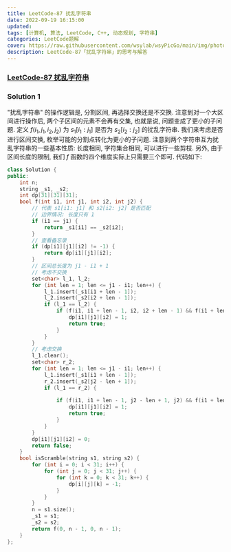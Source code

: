 ```yaml
---
title: LeetCode-87 扰乱字符串 
date: 2022-09-19 16:15:00
updated:
tags: [计算机, 算法, LeetCode, C++, 动态规划, 字符串]
categories: LeetCode题解
cover: https://raw.githubusercontent.com/wsylab/wsyPicGo/main/img/photo-1647876012576-ab84224b7a74.avif
description: LeetCode-87「扰乱字符串」的思考与解答
---
```

### [LeetCode-87 扰乱字符串](https://leetcode.cn/problems/scramble-string/)

### Solution 1
"扰乱字符串" 的操作逻辑是, 分割区间, 再选择交换还是不交换. 注意到对一个大区间进行操作后, 两个子区间的元素不会再有交集, 也就是说, 问题变成了更小的子问题. 定义 $f(i_1, j_1, i_2, j_2)$ 为 $s_1[i_1: j_1]$ 是否为 $s_2[i_2: j_2]$ 的扰乱字符串. 我们来考虑是否进行区间交换, 枚举可能的分割点转化为更小的子问题. 
注意到两个字符串互为扰乱字符串的一些基本性质: 长度相同, 字符集合相同, 可以进行一些剪枝. 另外, 由于区间长度的限制, 我们 $f$ 函数的四个维度实际上只需要三个即可.
代码如下:
```C++
class Solution {
public:
    int n;
    string _s1, _s2;
    int dp[31][31][31];
    bool f(int i1, int j1, int i2, int j2) {
        // 代表 s1[i1: j1] 和 s2[i2: j2] 是否匹配
        // 边界情况: 长度只有 1
        if (i1 == j1) {
            return _s1[i1] == _s2[i2];
        }
        // 查看备忘录
        if (dp[i1][j1][i2] != -1) {
            return dp[i1][j1][i2];
        }
        // 区间总长度为 j1 - i1 + 1
        // 考虑不交换
        set<char> l_1, l_2;
        for (int len = 1; len <= j1 - i1; len++) {
            l_1.insert(_s1[i1 + len - 1]);
            l_2.insert(_s2[i2 + len - 1]);
            if (l_1 == l_2) {
                if (f(i1, i1 + len - 1, i2, i2 + len - 1) && f(i1 + len, j1, i2 + len, j2)) {
                    dp[i1][j1][i2] = 1;
                    return true;
                }
            }
        }
        // 考虑交换
        l_1.clear();
        set<char> r_2;
        for (int len = 1; len <= j1 - i1; len++) {
            l_1.insert(_s1[i1 + len - 1]);
            r_2.insert(_s2[j2 - len + 1]);
            if (l_1 == r_2) {
                
                if (f(i1, i1 + len - 1, j2 - len + 1, j2) && f(i1 + len, j1, i2, j2 - len)) {
                    dp[i1][j1][i2] = 1;
                    return true;
                }
            }
        }
        dp[i1][j1][i2] = 0;
        return false;
    }
    bool isScramble(string s1, string s2) {
        for (int i = 0; i < 31; i++) {
            for (int j = 0; j < 31; j++) {
                for (int k = 0; k < 31; k++) {
                    dp[i][j][k] = -1;
                }
            }
        }
        n = s1.size();
        _s1 = s1;
        _s2 = s2;
        return f(0, n - 1, 0, n - 1);
    }
};

```